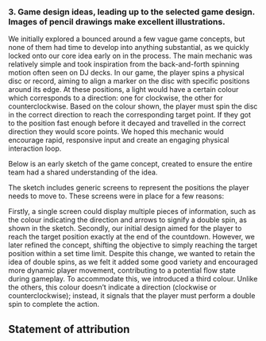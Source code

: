 ### 3. Game design ideas, leading up to the selected game design. Images of pencil drawings make excellent illustrations.

We initially explored a bounced around a few vague game concepts, but none of them had time to develop into anything substantial, as we quickly locked onto our core idea early on in the process. The main mechanic was relatively simple and took inspiration from the back-and-forth spinning motion often seen on DJ decks.
In our game, the player spins a physical disc or record, aiming to align a marker on the disc with specific positions around its edge. At these positions, a light would have a certain colour which corresponds to a direction: one for clockwise, the other for counterclockwise. Based on the colour shown, the player must spin the disc in the correct direction to reach the corresponding target point. If they got to the position fast enough before it decayed and travelled in the correct  direction they would score points. We hoped this mechanic would encourage rapid, responsive input and create an engaging physical interaction loop.

Below is an early sketch of the game concept, created to ensure the entire team had a shared understanding of the idea. 

The sketch includes generic screens to represent the positions the player needs to move to. These screens were in place for a few reasons:

Firstly, a single screen could display multiple pieces of information, such as the colour indicating the direction and arrows to signify a double spin, as shown in the sketch. Secondly, our initial design aimed for the player to reach the target position exactly at the end of the countdown. However, we later refined the concept, shifting the objective to simply reaching the target position within a set time limit. Despite this change, we wanted to retain the idea of double spins, as we felt it added some good variety and encouraged more dynamic player movement, contributing to a potential flow state during gameplay. To accommodate this, we introduced a third colour. Unlike the others, this colour doesn’t indicate a direction (clockwise or counterclockwise); instead, it signals that the player must perform a double spin to complete the action.

## Statement of attribution
